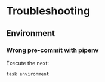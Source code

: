 <!-- Space: BaseLearnTemplate -->
<!-- Parent: Project -->
<!-- Title: Troubleshooting -->

<!-- Label: BaseLearnTemplate -->
<!-- Label: Project -->
<!-- Label: Troubleshooting -->
<!-- Include: docs/disclaimer.md -->
<!-- Include: ac:toc -->

# Troubleshooting

## Environment

### Wrong pre-commit with pipenv

Execute the next:

```{.bash}
task environment
```
